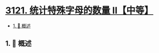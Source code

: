 # [3121. 统计特殊字母的数量 II【中等】](https://github.com/tnotesjs/TNotes.leetcode/tree/main/notes/3121.%20%E7%BB%9F%E8%AE%A1%E7%89%B9%E6%AE%8A%E5%AD%97%E6%AF%8D%E7%9A%84%E6%95%B0%E9%87%8F%20II%E3%80%90%E4%B8%AD%E7%AD%89%E3%80%91)

<!-- region:toc -->

- [1. 📝 概述](#1--概述)

<!-- endregion:toc -->

## 1. 📝 概述
